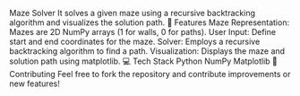 Maze Solver
It solves a given maze using a recursive backtracking algorithm and visualizes the solution path.
🚀 Features
Maze Representation: Mazes are 2D NumPy arrays (1 for walls, 0 for paths).
User Input: Define start and end coordinates for the maze.
Solver: Employs a recursive backtracking algorithm to find a path.
Visualization: Displays the maze and solution path using matplotlib.
💻 Tech Stack
Python
NumPy
Matplotlib
🤝 Contributing
Feel free to fork the repository and contribute improvements or new features!
